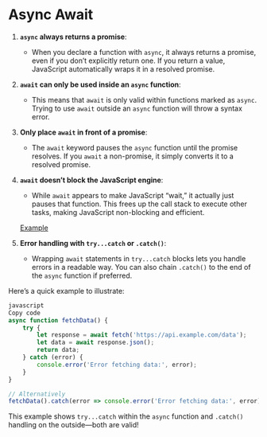 # Async Await

1. **`async` always returns a promise**:
    - When you declare a function with `async`, it always returns a promise, even if you don’t explicitly return one. If you return a value, JavaScript automatically wraps it in a resolved promise.
2. **`await` can only be used inside an `async` function**:
    - This means that `await` is only valid within functions marked as `async`. Trying to use `await` outside an `async` function will throw a syntax error.
3. **Only place `await` in front of a promise**:
    - The `await` keyword pauses the `async` function until the promise resolves. If you `await` a non-promise, it simply converts it to a resolved promise.
4. **`await` doesn’t block the JavaScript engine**:
    - While `await` appears to make JavaScript “wait,” it actually just pauses that function. This frees up the call stack to execute other tasks, making JavaScript non-blocking and efficient.
    
    [Example ](Async%20Await%2013bdb671cf81807fb9bcc52e2364d324/Example%2013bdb671cf8180d7bee2d4328e0e3864.md)
    
5. **Error handling with `try...catch` or `.catch()`**:
    - Wrapping `await` statements in `try...catch` blocks lets you handle errors in a readable way. You can also chain `.catch()` to the end of the `async` function if preferred.

Here’s a quick example to illustrate:

```jsx
javascript
Copy code
async function fetchData() {
    try {
        let response = await fetch('https://api.example.com/data');
        let data = await response.json();
        return data;
    } catch (error) {
        console.error('Error fetching data:', error);
    }
}

// Alternatively
fetchData().catch(error => console.error('Error fetching data:', error));

```

This example shows `try...catch` within the `async` function and `.catch()` handling on the outside—both are valid!